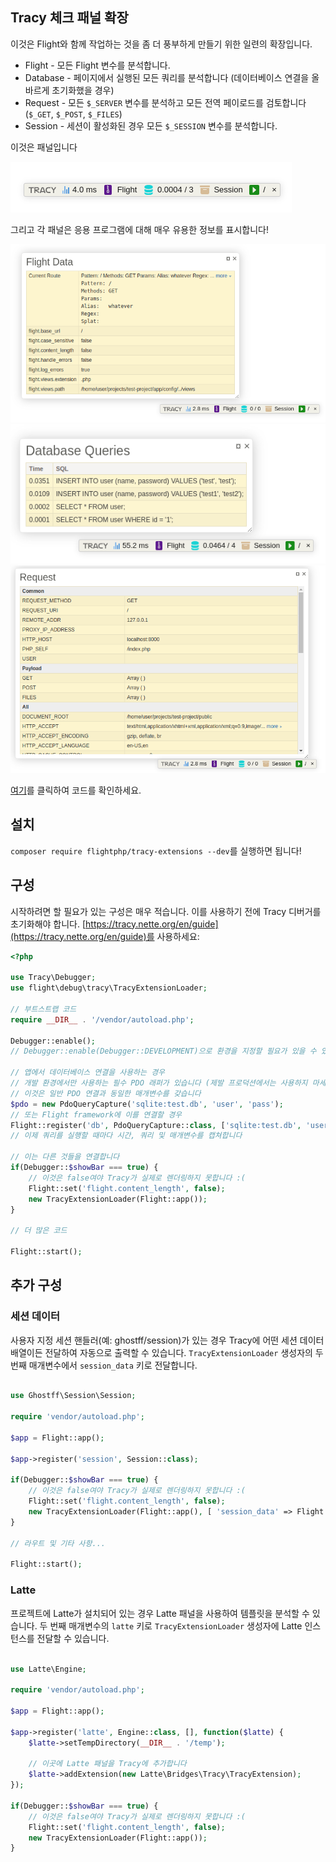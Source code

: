 ## Tracy 체크 패널 확장

이것은 Flight와 함께 작업하는 것을 좀 더 풍부하게 만들기 위한 일련의 확장입니다.

- Flight - 모든 Flight 변수를 분석합니다.
- Database - 페이지에서 실행된 모든 쿼리를 분석합니다 (데이터베이스 연결을 올바르게 초기화했을 경우)
- Request - 모든 `$_SERVER` 변수를 분석하고 모든 전역 페이로드를 검토합니다 (`$_GET`, `$_POST`, `$_FILES`)
- Session - 세션이 활성화된 경우 모든 `$_SESSION` 변수를 분석합니다.

이것은 패널입니다

![Flight Bar](https://raw.githubusercontent.com/flightphp/tracy-extensions/master/flight-tracy-bar.png)

그리고 각 패널은 응용 프로그램에 대해 매우 유용한 정보를 표시합니다!

![Flight Data](https://raw.githubusercontent.com/flightphp/tracy-extensions/master/flight-var-data.png)
![Flight Database](https://raw.githubusercontent.com/flightphp/tracy-extensions/master/flight-db.png)
![Flight Request](https://raw.githubusercontent.com/flightphp/tracy-extensions/master/flight-request.png)

[여기](https://github.com/flightphp/tracy-extensions)를 클릭하여 코드를 확인하세요.

설치
-------
`composer require flightphp/tracy-extensions --dev`를 실행하면 됩니다!

구성
-------
시작하려면 할 필요가 있는 구성은 매우 적습니다. 이를 사용하기 전에 Tracy 디버거를 초기화해야 합니다. [https://tracy.nette.org/en/guide](https://tracy.nette.org/en/guide)를 사용하세요:

```php
<?php

use Tracy\Debugger;
use flight\debug\tracy\TracyExtensionLoader;

// 부트스트랩 코드
require __DIR__ . '/vendor/autoload.php';

Debugger::enable();
// Debugger::enable(Debugger::DEVELOPMENT)으로 환경을 지정할 필요가 있을 수 있습니다.

// 앱에서 데이터베이스 연결을 사용하는 경우
// 개발 환경에서만 사용하는 필수 PDO 래퍼가 있습니다 (제발 프로덕션에서는 사용하지 마세요!)
// 이것은 일반 PDO 연결과 동일한 매개변수를 갖습니다
$pdo = new PdoQueryCapture('sqlite:test.db', 'user', 'pass');
// 또는 Flight framework에 이를 연결할 경우
Flight::register('db', PdoQueryCapture::class, ['sqlite:test.db', 'user', 'pass']);
// 이제 쿼리를 실행할 때마다 시간, 쿼리 및 매개변수를 캡쳐합니다

// 이는 다른 것들을 연결합니다
if(Debugger::$showBar === true) {
	// 이것은 false여야 Tracy가 실제로 렌더링하지 못합니다 :(
	Flight::set('flight.content_length', false);
	new TracyExtensionLoader(Flight::app());
}

// 더 많은 코드

Flight::start();
```

## 추가 구성

### 세션 데이터
사용자 지정 세션 핸들러(예: ghostff/session)가 있는 경우 Tracy에 어떤 세션 데이터 배열이든 전달하여 자동으로 출력할 수 있습니다. `TracyExtensionLoader` 생성자의 두 번째 매개변수에서 `session_data` 키로 전달합니다.

```php

use Ghostff\Session\Session;

require 'vendor/autoload.php';

$app = Flight::app();

$app->register('session', Session::class);

if(Debugger::$showBar === true) {
	// 이것은 false여야 Tracy가 실제로 렌더링하지 못합니다 :(
	Flight::set('flight.content_length', false);
	new TracyExtensionLoader(Flight::app(), [ 'session_data' => Flight::session()->getAll() ]);
}

// 라우트 및 기타 사항...

Flight::start();
```

### Latte

프로젝트에 Latte가 설치되어 있는 경우 Latte 패널을 사용하여 템플릿을 분석할 수 있습니다. 두 번째 매개변수의 `latte` 키로 `TracyExtensionLoader` 생성자에 Latte 인스턴스를 전달할 수 있습니다.

```php

use Latte\Engine;

require 'vendor/autoload.php';

$app = Flight::app();

$app->register('latte', Engine::class, [], function($latte) {
	$latte->setTempDirectory(__DIR__ . '/temp');

	// 이곳에 Latte 패널을 Tracy에 추가합니다
	$latte->addExtension(new Latte\Bridges\Tracy\TracyExtension);
});

if(Debugger::$showBar === true) {
	// 이것은 false여야 Tracy가 실제로 렌더링하지 못합니다 :(
	Flight::set('flight.content_length', false);
	new TracyExtensionLoader(Flight::app());
}
